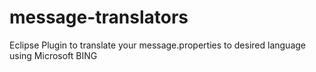 message-translators
===================

Eclipse Plugin to translate your message.properties to desired language using Microsoft BING
